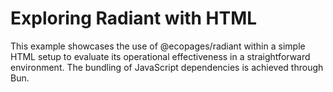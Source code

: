 # Exploring Radiant with HTML

This example showcases the use of @ecopages/radiant within a simple HTML setup to evaluate its operational effectiveness in a straightforward environment. The bundling of JavaScript dependencies is achieved through Bun.
